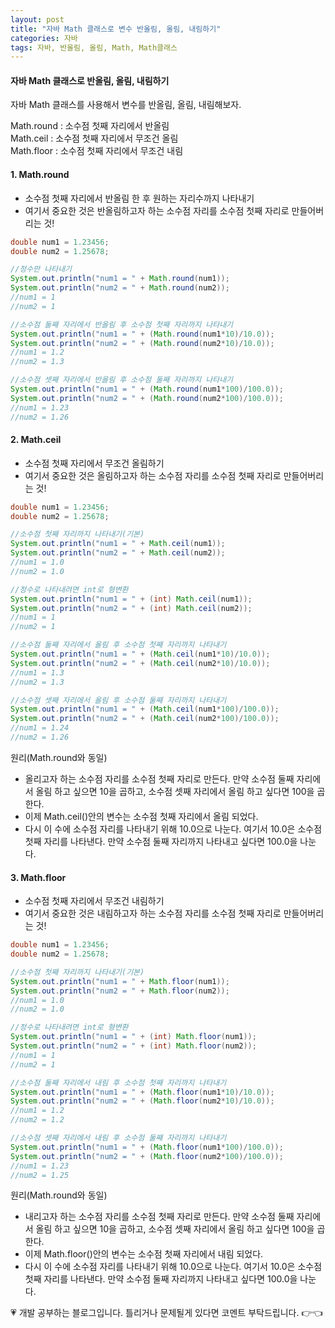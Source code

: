 ```yaml
---
layout: post
title: "자바 Math 클래스로 변수 반올림, 올림, 내림하기"
categories: 자바
tags: 자바, 반올림, 올림, Math, Math클래스
---
```


#### 자바 Math 클래스로 반올림, 올림, 내림하기
자바 Math 클래스를 사용해서 변수를 반올림, 올림, 내림해보자.

Math.round : 소수점 첫째 자리에서 반올림<br>
Math.ceil : 소수점 첫째 자리에서 무조건 올림<br>
Math.floor : 소수점 첫째 자리에서 무조건 내림<br>

#### 1. Math.round
- 소수점 첫째 자리에서 반올림 한 후 원하는 자리수까지 나타내기
- 여기서 중요한 것은 반올림하고자 하는 소수점 자리를 소수점 첫째 자리로 만들어버리는 것!

```java
double num1 = 1.23456;
double num2 = 1.25678;

//정수만 나타내기
System.out.println("num1 = " + Math.round(num1));
System.out.println("num2 = " + Math.round(num2));
//num1 = 1
//num2 = 1

//소수점 둘째 자리에서 반올림 후 소수점 첫째 자리까지 나타내기
System.out.println("num1 = " + (Math.round(num1*10)/10.0));
System.out.println("num2 = " + (Math.round(num2*10)/10.0));
//num1 = 1.2
//num2 = 1.3

//소수점 셋째 자리에서 반올림 후 소수점 둘째 자리까지 나타내기
System.out.println("num1 = " + (Math.round(num1*100)/100.0));
System.out.println("num2 = " + (Math.round(num2*100)/100.0));
//num1 = 1.23
//num2 = 1.26

```

#### 2. Math.ceil
- 소수점 첫째 자리에서 무조건 올림하기
- 여기서 중요한 것은 올림하고자 하는 소수점 자리를 소수점 첫째 자리로 만들어버리는 것!

```java
double num1 = 1.23456;
double num2 = 1.25678;

//소수점 첫째 자리까지 나타내기(기본)
System.out.println("num1 = " + Math.ceil(num1));
System.out.println("num2 = " + Math.ceil(num2));
//num1 = 1.0
//num2 = 1.0

//정수로 나타내려면 int로 형변환
System.out.println("num1 = " + (int) Math.ceil(num1));
System.out.println("num2 = " + (int) Math.ceil(num2));
//num1 = 1
//num2 = 1

//소수점 둘째 자리에서 올림 후 소수점 첫째 자리까지 나타내기
System.out.println("num1 = " + (Math.ceil(num1*10)/10.0));
System.out.println("num2 = " + (Math.ceil(num2*10)/10.0));
//num1 = 1.3
//num2 = 1.3

//소수점 셋째 자리에서 올림 후 소수점 둘째 자리까지 나타내기
System.out.println("num1 = " + (Math.ceil(num1*100)/100.0));
System.out.println("num2 = " + (Math.ceil(num2*100)/100.0));
//num1 = 1.24
//num2 = 1.26

```

원리(Math.round와 동일)
- 올리고자 하는 소수점 자리를 소수점 첫째 자리로 만든다. 만약 소수점 둘째 자리에서 올림 하고 싶으면 10을 곱하고, 소수점 셋째 자리에서 올림 하고 싶다면 100을 곱한다.
- 이제 Math.ceil()안의 변수는 소수점 첫째 자리에서 올림 되었다.
- 다시 이 수에 소수점 자리를 나타내기 위해 10.0으로 나눈다. 여기서 10.0은 소수점 첫째 자리를 나타낸다. 만약 소수점 둘째 자리까지 나타내고 싶다면 100.0을 나눈다.


#### 3. Math.floor
- 소수점 첫째 자리에서 무조건 내림하기
- 여기서 중요한 것은 내림하고자 하는 소수점 자리를 소수점 첫째 자리로 만들어버리는 것!

```java
double num1 = 1.23456;
double num2 = 1.25678;

//소수점 첫째 자리까지 나타내기(기본)
System.out.println("num1 = " + Math.floor(num1));
System.out.println("num2 = " + Math.floor(num2));
//num1 = 1.0
//num2 = 1.0

//정수로 나타내려면 int로 형변환
System.out.println("num1 = " + (int) Math.floor(num1));
System.out.println("num2 = " + (int) Math.floor(num2));
//num1 = 1
//num2 = 1

//소수점 둘째 자리에서 내림 후 소수점 첫째 자리까지 나타내기
System.out.println("num1 = " + (Math.floor(num1*10)/10.0));
System.out.println("num2 = " + (Math.floor(num2*10)/10.0));
//num1 = 1.2
//num2 = 1.2

//소수점 셋째 자리에서 내림 후 소수점 둘째 자리까지 나타내기
System.out.println("num1 = " + (Math.floor(num1*100)/100.0));
System.out.println("num2 = " + (Math.floor(num2*100)/100.0));
//num1 = 1.23
//num2 = 1.25

```

원리(Math.round와 동일)
- 내리고자 하는 소수점 자리를 소수점 첫째 자리로 만든다. 만약 소수점 둘째 자리에서 올림 하고 싶으면 10을 곱하고, 소수점 셋째 자리에서 올림 하고 싶다면 100을 곱한다.
- 이제 Math.floor()안의 변수는 소수점 첫째 자리에서 내림 되었다.
- 다시 이 수에 소수점 자리를 나타내기 위해 10.0으로 나눈다. 여기서 10.0은 소수점 첫째 자리를 나타낸다. 만약 소수점 둘째 자리까지 나타내고 싶다면 100.0을 나눈다.

<div class="myc1" id="c1"><span>💗 개발 공부하는 블로그입니다. 틀리거나 문제될게 있다면 코멘트 부탁드립니다. 👉👈</span></div>
